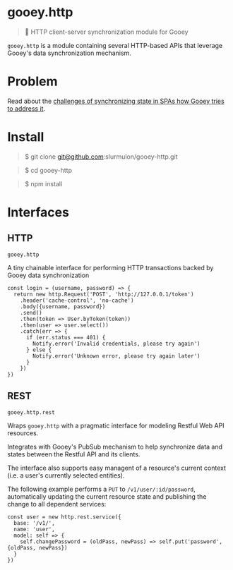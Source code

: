 # gooey.http

> :cactus: HTTP client-server synchronization module for Gooey

`gooey.http` is a module containing several HTTP-based APIs that leverage Gooey's data synchronization mechanism.

# Problem

Read about the [challenges of synchronizing state in SPAs how Gooey tries to address it](https://github.com/slurmulon/gooey#concrete).

# Install

  > $ git clone git@github.com:slurmulon/gooey-http.git

  > $ cd gooey-http

  > $ npm install

# Interfaces

## HTTP

`gooey.http`

A tiny chainable interface for performing HTTP transactions backed by Gooey data synchronization

```
const login = (username, password) => {
  return new http.Request('POST', 'http://127.0.0.1/token')
    .header('cache-control', 'no-cache')
    .body({username, password})
    .send()
    .then(token => User.byToken(token))
    .then(user => user.select())
    .catch(err => {
      if (err.status === 401) {
        Notify.error('Invalid credentials, please try again')
      } else {
        Notify.error('Unknown error, please try again later')
      }
    })
})
```

## REST

`gooey.http.rest`

Wraps `gooey.http` with a pragmatic interface for modeling Restful Web API resources.

Integrates with Gooey's PubSub mechanism to help synchronize data and states between the Restful API and its clients.

The interface also supports easy managent of a resource's current context (i.e. a user's currently selected entities).

The following example performs a `PUT` to `/v1/user/:id/password`, automatically updating
the current resource state and publishing the change to all dependent services:

```
const user = new http.rest.service({
  base: '/v1/',
  name: 'user',
  model: self => {
    self.changePassword = (oldPass, newPass) => self.put('password', {oldPass, newPass})
  }
})
```
